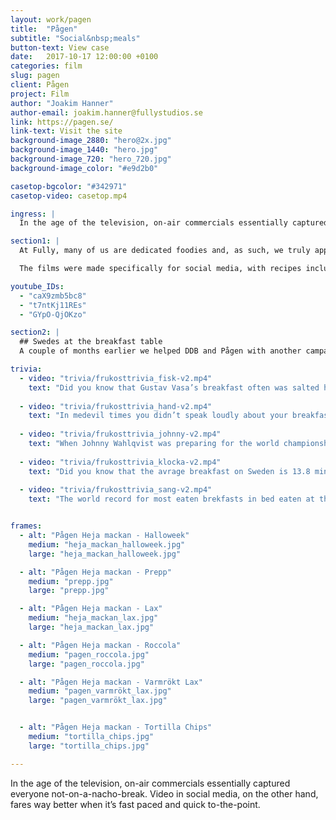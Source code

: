 ```yaml
---
layout: work/pagen
title:  "Pågen"
subtitle: "Social&nbsp;meals"
button-text: View case
date:   2017-10-17 12:00:00 +0100
categories: film
slug: pagen
client: Pågen
project: Film
author: "Joakim Hanner"
author-email: joakim.hanner@fullystudios.se
link: https://pagen.se/
link-text: Visit the site
background-image_2880: "hero@2x.jpg"
background-image_1440: "hero.jpg"
background-image_720: "hero_720.jpg"
background-image_color: "#e9d2b0"

casetop-bgcolor: "#342971"
casetop-video: casetop.mp4

ingress: |
  In the age of the television, on-air commercials essentially captured everyone not-on-a-nacho-break. Video in social media, on the other hand, fares way better when it’s fast paced and quick to-the-point. Otherwise the viewer will lick his or her scroll finger and change the proverbial channel faster than you can say hashtag.

section1: |
  At Fully, many of us are dedicated foodies and, as such, we truly appreciate a sandwich done with precision and love. One day, we were in the middle of devouring a delicious Bahn Mi when the phone rang (true story!). It was our favorite advertising agency DDB asking us if we could produce a series of sandwich videos for a renown Swedish bakery brand, Pågen. We got cracking immediately, clearing the office kitchen table to make way for the sandwich shoot.

  The films were made specifically for social media, with recipes included in the descriptions.

youtube_IDs: 
  - "caX9zmb5bc8"
  - "t7ntKj11REs"
  - "GYpO-QjOKzo"

section2: |
  ## Swedes at the breakfast table
  A couple of months earlier we helped DDB and Pågen with another campaign, celebrating Swedish breakfast habits. Again, the platform for the videos was Facebook and Instagram and the campaign theme was “breakfast trivia.” Fully did all the animation work and DDB wrote the copy for the caption (which unfortunately is not seen here, but it was surely stacked with puns on buns).

trivia: 
  - video: "trivia/frukosttrivia_fisk-v2.mp4"
    text: "Did you know that Gustav Vasa’s breakfast often was salted herring, pork, bread and a pint of beer?"
  
  - video: "trivia/frukosttrivia_hand-v2.mp4"
    text: "In medevil times you didn’t speak loudly about your breakfast, beacuse gluttony was considered to be a deadly sin and a sign of weakness."
  
  - video: "trivia/frukosttrivia_johnny-v2.mp4"
    text: "When Johnny Wahlqvist was preparing for the world championship in benchpress 2012, he ate: 20 rolls, 12 eggs, 1l processed sour milk, 2 plats of porage, 1l coffe and 1l milk."
  
  - video: "trivia/frukosttrivia_klocka-v2.mp4"
    text: "Did you know that the avrage breakfast on Sweden is 13.8 min in the weekdays? Well, now you know."
  
  - video: "trivia/frukosttrivia_sang-v2.mp4"
    text: "The world record for most eaten brekfasts in bed eaten at the same time was achived by 388 people in at a hotel in Shanghai in 2014."


frames:
  - alt: "Pågen Heja mackan - Halloweek"
    medium: "heja_mackan_halloweek.jpg"
    large: "heja_mackan_halloweek.jpg"

  - alt: "Pågen Heja mackan - Prepp"
    medium: "prepp.jpg"
    large: "prepp.jpg"

  - alt: "Pågen Heja mackan - Lax"
    medium: "heja_mackan_lax.jpg"
    large: "heja_mackan_lax.jpg"

  - alt: "Pågen Heja mackan - Roccola"
    medium: "pagen_roccola.jpg"
    large: "pagen_roccola.jpg"

  - alt: "Pågen Heja mackan - Varmrökt Lax"
    medium: "pagen_varmrökt_lax.jpg"
    large: "pagen_varmrökt_lax.jpg"


  - alt: "Pågen Heja mackan - Tortilla Chips"
    medium: "tortilla_chips.jpg"
    large: "tortilla_chips.jpg"

---
```

In the age of the television, on-air commercials essentially captured everyone not-on-a-nacho-break. Video in social media, on the other hand, fares way better when it’s fast paced and quick to-the-point.


